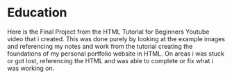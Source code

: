 # Education
Here is the Final Project from the HTML Tutorial for Beginners Youtube video that i created. This was done purely by looking at the example images and referencing my notes and work from the tutorial creating the foundations of my personal portfolio website in HTML. On areas i was stuck or got lost, referencing the HTML <tags> and <elements> was able to complete or fix what i was working on.
